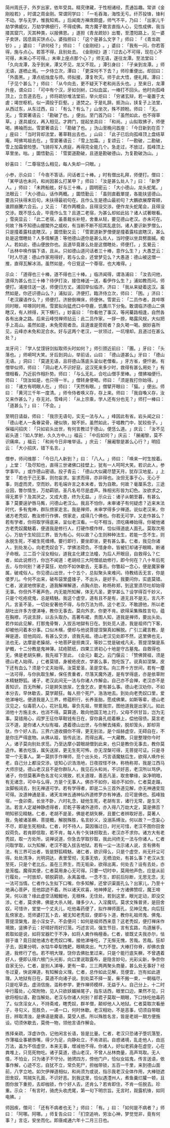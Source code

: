 简州周氏子，外岁出家，依年受具。精究律藏，于性相诸经，贯通旨趣。常讲《金刚般若》​，时谓之周金刚。常谓同学曰：​「一毛吞海，海性无亏。纤芥投锋，锋利不动。学与无学，惟我知焉。​」后闻南方禅席颇盛，师气不平，乃曰：​「出家儿千劫学佛威仪，万劫学佛细行，不得成佛。南方魔子敢言直指人心，见性成佛，我当搂其窟穴，灭其种类，以报佛恩。​」遂担《青龙疏钞》出蜀，至澧阳路上，见一婆子卖饼，因息肩买饼点心。婆指担曰：​「这个是甚么文字？​」师曰：​「​《青龙疏钞》​。​」婆曰：​「讲何经？​」师曰：​「​《金刚经》​。​」婆曰：​「我有一问，你若答得，施与点心。若答不得，且别处去。​《金刚经》道：『过去心不可得，现在心不可得，未来心不可得。』未审上座点那个心？​」师无语，遂往龙潭。至法堂曰：​「久向龙潭，及乎到来，潭又不见，龙又不现。​」潭引身曰：​「子亲到龙潭。​」师无语，遂栖止焉。一夕侍立次，潭曰：​「更深何不下去？​」师珍重便出。却回曰：​「外面黑。​」潭点纸烛度与师。师拟接，潭复吹灭。师于此大悟，便礼拜。潭曰：​「子见个甚么？​」师曰：​「从今向去，更不疑天下老和尚舌头也。​」至来日，龙潭升座，谓众曰：​「可中有个汉，牙如剑树，口似血盆，一棒打不回头。他时向孤峰顶上，立吾道去在。​」师将疏钞堆法堂前，举火炬曰：​「穷诸玄辩，若一毫置于太虗；竭世枢机，似一滴投于巨壑。​」遂焚之。于是礼辞。抵沩山，挟复子上法堂，从西过东，从东过西，曰：​「有么？有么？​」山坐次，殊不顾盼。师曰：​「无。无。​」雪窦著语云：​「勘破了也。​」便出。至门首乃曰：​「虽然如此，也不得草草。​」遂具威仪，再入相见。才跨门，提起坐具曰：​「和尚。​」山拟取拂子，师便喝，拂袖而出。雪窦著语云：​「勘破了也。​」沩山至晚问首座：​「今日新到在否？​」座曰：​「当时背却法堂，著草鞋出去也。​」山曰：​「此子已后向孤峰顶上盘结草庵，呵佛骂祖去在。​」雪窦著语云：​「雪上加霜。​」复颂云：​「一勘破，二勘破，雪上加霜曾险堕。飞骑将军入虏庭，再得完全能几个。急走过，不放过，孤峰顶上草里坐。咄。​」圜悟勤云：​「雪窦道勘破，且道是勘破德山，为复勘破沩山。​」

妙喜曰：​「二尊宿恁么相见，每人失却一只眼。​」

小参，示众曰：​「今夜不答话，问话者三十棒。​」时有僧出礼拜，师便打。僧曰：​「某甲话也未问，和尚因甚么打某甲？​」师曰：​「汝是甚么处人？​」曰：​「新罗人。​」师曰：​「未跨船舷，好与三十棒。​」圆明密云：​「大小德山，龙头蛇尾。​」法眼云：​「大小德山，话作两概。​」圜悟勤云：​「虽则直截單提，各能扶竖德山。要且只扶得末后句，未扶得最初句在。且作么生是德山最初句？大鵬欲展摩霄翅，谁顾崩騰六合云。​」又云：​「若作两概会，且得没交涉。便作龙头蛇尾会，且得没交涉。既不恁么会，毕竟作么生？且道二老宿，为甚么却如此拈？诸人试著眼看。​」雪突显云：​「此二老宿，虽善裁长补短，舍重从轻，要见德山老汉。亦未可在。何故？殊不知德山握閫外之威权，有当断不断不招其乱底剑。诸人要识新罗僧么，只是撞着露柱底瞎汉。​」圜悟勤又云：​「雪窦道新罗僧便是撞着露柱底瞎汉，甚么处是这僧瞎处？人多情解道：等他德山道你是甚么处人，当时便以坐具劈面摵。痴人。若如此，德山便放你也。且道毕竟甚么处是这僧瞎处，师便打。​」玄覺云：​「丛林中唤作膈下语，且从。只如德山道问话者三十棒，意作么生？​」大愚芝云：​「时人尽道：德山作家用得好，若与么会，还曾梦见么？大愚道：德山被这僧一推，直得瓦解冰消。虽然如是，今日覓这一个尊宿，也大难得。​」

示众：​「道得也三十棒，道不得也三十棒。​」临济闻得，谓洛浦曰：​「汝去问他，道得为甚么也三十棒？待伊打汝，接住棒送一送，看伊作么生？​」浦如教而问，师便打。浦接住送一送，师便归方丈。浦回举似临济，济曰：​「我从来疑着这汉。虽然如是，你还识德山么？​」浦拟议，济便打。臨济侍立次，师曰：​「困。​」济曰：​「老汉寱语作么？​」师便打。济掀倒禅床，师便休。雪窦云：​「二员作者，具啐啄同时眼，啐啄同时用。雪窦拟向猛虎口中夺鹿，饥鷹爪下分兔。敢谓临济德山二俱瞎汉，有人辨得，天下横行。​」妙喜曰：​「你看他了事汉，等闲驀路相逢，自然各各有出身之路。后来云峰悦禅师拈云：此二员作家，一拶一捺，略露风规，大似把手上高山。虽然如是，未免旁观者丑。且道谁是旁观者？良久喝一喝。据妙喜所见，云峰亦未免和泥合水。好与这两个老汉，一状领过，一坑埋却。且道过在甚么处？​」

龙牙问：​「学人仗馍䥺剑拟取师头时如何？​」师引颈近前曰：​「團。​」牙曰：​「头落也。​」师嗬呵大笑。牙后到洞山，举前话，山曰：​「德山道甚么」牙曰：​「德山无语。​」洞曰：​「莫道无语，且将德山落底头呈似老僧看。​」牙方省，便忏谢。有僧举似师，师曰：​「洞山老人不识好惡，这汉死来多少时，救得有甚么用处？​」有僧相看，乃近前作相扑势。师曰：​「与么无礼，合吃山僧手里棒。​」僧拂袖便行。师曰：​「饶汝如是，也只得一半。​」僧转身便喝。师曰：​「须是我打你始得。​」曰：​「诸方有明眼人在。​」师曰：​「天然有眼。​」僧擘开眼曰：​「猫。​」便出。师曰：​「黄河三千年一度清。​」师令侍者唤义存，存上来。师曰：​「我自喚义存，汝又来作甚么？​」存无对。雪峰问：​「从上宗乘，学人还有分也无？​」师打一棒曰：​「道甚么？​」曰：​「不会。​」

至明日请益，师曰：​「我宗无语句，实无一法与人。​」峰因此有省。岩头闻之曰：​「德山老人一条眷梁骨，硬似铁，拗不折。虽然如此，于唱教门中，犹较些子。​」保福问招庆：​「只如岩头出世，有何言教过于德山，便恁么道。​」庆云：​「汝不见岩头道：『如人学射，久久方中。』」福云：​「中后如何？​」庆云：​「展阇黎，莫不识痛痒。​」福云：​「和尚今日非唯举话。​」庆云：​「展阇黎是甚么心行？​」明招云：​「大小招庆，错下名言。​」

僧参，师问维那：​「今日几人新到？​」曰：​「八人。​」师曰：​「唤来一时生按着。​」上堂：​「及尽知也，直得三世诸佛口挂壁上，犹有一人呵呵大笑。若识此人，参学事毕。​」或作德山密语。投子青云：​「德山大似藏尽楚天月，犹存汉地星。​」上堂：​「若也于己无事，则勿妄求。妄求而得，亦非得也。汝但无事于心，无心于事，则虚而灵，空而妙。若毛端许言之本末者，皆为自欺。何故？毫厘系念，三途业因，瞥尔情生，万劫羁锁。圣凡名号尽是虚声。殊相劣形皆为幻色。汝欲求之，得无累乎？及其厌之，又成大患，终为无益。​」示众云：诸子从朝至暮，有甚么事？莫要逞驴唇马觜，问德山老汉么。我且不怕你，未审诸子有何疑虑？近来末法时代，多有鬼神，群队傍家走言。我是禅师，未审学得多少禅道。说似老汉来，你诸方老秃奴，教汝修行作佛，傍家走，成得几个佛也。你若无可学，又走作甚么？若有学者，你将取学得底来，呈似老汉看。一句不相当，须吃痛棒始得。你被他诸方老秃奴魔魅着，便道我是修行人，打硬作模作样，恰似得道底人面孔。莫取次用心，万劫千生轮回三界，皆为有心。何以故？心生则种种法生，若能一念不生，则永脱生死，不被生死缠缚。要行即行，要坐即坐，更有甚么事。仁者，我见你诸人，到处发心，向老秃奴会下，学佛法荷负。不惜身命，皆被钉却诸子眼睛，断诸子命根。三二百个淫女相似，道我主化建立法幢，为后人开眼目，自救得么？仁者，如此说修行，你岂不闻道：老胡经三大阿僧祇劫修行，即今何在？八十年后死去，与你何别？诸子莫狂，劝你不如休歇去，无事去。你瞥起一念心，便是魔家眷属，破戒俗人。你见德山出世，十个五个，总拟聚头来难问。待教结舌无言，你是偻罗儿。今何不出来，破布袋里盛锥子，不出头，是好手。我要问你，实底莫错。仁者，波波地傍家走，道我解禅解道，点胸点肋，称杨称郑，到这里须尽吐却始得无事。你但外不著声色，内无能所知解，体无凡圣，更学甚么？设学得百千妙义，只是个吃疮疣鬼，总是精魅。我这个虚空，道有且不是有，道无且不是无，言凡不凡，言圣不圣，一切处安著他不得，与你万法为师。这个老汉，不敢謗他，所以老胡吐出许多方便涕唾，教你无事去。莫向外求，你更不肯。欲得采集殊胜言句，蕴在胸襟，巧说言辞，以舌头取办。高著布裙，贵图人知，道我是禅师，要出头处。若作如此见解，打那鬼骨臀，入拔舌地獄有日在。到处觅人道，我是祖师门下客，却被他问着本分事。口似木檳，便却与他说菩提涅槃真如解脱。广引三藏言教，是禅是道，诳他闾阎，有甚么交涉，谤我先祖。德山老汉见处即不然，这里佛也无，法也无，达摩是老臊胡，十地菩萨是担粪汉，等妙二觉是破戒凡夫，菩提涅槃是系驴概，十二分教是鬼神簿。拭疮脓纸，四果三贤初心十地是守古墓鬼。自救得也无，佛是老胡矢橛，我先祖下至此，​《会元》載之。云门偃云：​「赞佛贊祖，须是德山老人始得。​」仁者莫错，身被疮疣衣，学甚么事，饱吃饭了。说真如涅槃，皮下还有血么？须是个丈夫始得。汝莫爱圣，圣是空名。向三界十方世间，若有一塵一法可得，与你执取生解，保任贵重者，尽落天魔外道，是有学得底，亦是依草附木精魅野狐。诸子，老汉此间无一法与你诸人作解会。自己亦不会禅，老汉亦不是善知识，百无所解，只是屙矢放尿，乞食乞衣，更有甚么事。德山老汉劝你，不如本分去，早休歇去，莫学颠狂。每人担个死尸，浩浩地去。到处向老秃奴口里，爱他涕唾吃。便道我是入三界，修蕴积行，长养圣胎，愿成佛果。如斯等辈，德山老汉见之，似毒箭人心，花针乱眼。辜负先祖，带累我宗，图他道我是出家儿。如此消他十方施主水，也消不得。莫算道，敢向他国王地上行，父母不供甘旨，岂为无事。莫错用心，阎罗王征你草鞋钱有日在，穿你鼻孔缆着橛上，偿他宿债。莫言老汉不道，是你诸人大似有福，遇着德山出世，与你解去绳索，脱却笼头，卸却背驮，作个好人去。三界六道收摄你不得，更无别法，是个烜赫虚空，无碍自在，不是你庄严得底物。从佛从祖，皆传此法，而得出离。一大藏教。只是整理你今时人，诸子莫向别处求觅。乃至达摩小碧眼胡僧到此来，也只是教你无事去，教你莫造作。著衣吃饭，属矢送尿，更无生死可怖，亦无涅槃可得，无菩提可证。只是寻常一个无事人。第一莫拱手作禅师，觅个出头处，巧言语魔魅后生，欲得人唤作长老，自己分上都没交涉。徒知心识浩浩地，日夜捏怪不休，称杨称郑，我是江西马大师宗徒。德山老汉且不是你群队人，我见石头和尚，不识好恶，老汉所以骂伊。诸子，你但莫著声色名言句义境致，机关道理，善恶凡圣，取舍攀缘，染净明暗，有无诸念，可中与么得，方是个无事人。佛亦不如你，祖亦不如你，仁者莫走蹋，汝脚板阔去，别无禅道可学。若有学得者，即是二头三首外道见解，亦无神通变现可得。汝道神通是圣，诸天龙神五通神仙外道修罗亦有神通，应可是佛也。孤峰独宿，一食卯斋，长坐不卧，六时礼念，疑他生死，老胡有言，诸行无常，是生灭法。若言人定凝神静虑得者，尼乾子等诸外道师，亦入得八万劫大定，莫是佛否？明知邪见精魅。仁者，老胡不是圣，佛是老胡矢橛，且要仁者辨取好恶，莫著人我，免被诸圣橛、菩提概，解脱殊胜，名言妙义，没溺系缚汝。何以故？一念妄心不尽，即是生死相续。仁者，时不待人，莫因循过日，时光可惜，老汉不图你田舍奴荷负。若肯即信取，若不肯，每人有个矢钵担取去，老汉亦不求你。诸方大有老秃奴，取一方处所，说禅说道，你急去学取抄取，我此间终无一法与你诸人。仁者问取学取，以为知解，老汉不能入拔舌地狱。若有一尘一法示诸人说，言有佛有法，有三界可出者，皆是野狐精魅。诸仁者，欲识得么，只是个虚空，尚无纤尘可得。处处清净，光明洞达，表里莹彻，无事无依，无栖洎处，有甚么事？老汉从生至死，只是个老比丘。虽在三界生，而无垢染，欲得出离，何处去？设有去处，亦是笼槛。魔得其便，仁者莫用身心无可得。只要一切时中，莫用他声色，应是从前行履处，一时放却，顿脱羁锁，永离盖缠。一念不生，即前后际断，无思无念，无一法可当情。仁者作么生拟下口嘴，你多知解，还曾识渠面孔么？出家儿，乃至十地满心菩萨，觅他踪迹不着。所以诸天欢喜，地神捧足，十方诸佛赞叹，魔王啼哭，何以故？缘此虚空活鱍鱍地，无根株，无住处，若到这里，眼光定动，即没交涉。仁者，莫求佛，佛是大杀人贼，赚多少人，入淫魔坑。莫求文殊普贤，是田舍奴，可惜许，堂堂一个丈夫儿，吃他毒药便了，拟作禅师面孔，见神见鬼，向后狂乱傍家走。觅师婆打瓦卜去，被无知老秃奴，便即与卜道，教你礼祖师鬼、佛鬼、菩提涅槃鬼，是小淫女子。不会便问：如何是祖师西来意？这老秃奴，便打禅床作境致，竖拂子云：好晴好雨好灯笼。巧述言词，强生节目，言有玄路，鸟道展手。若取如是说，如将宝器贮于不净，如将人粪作栴檀香。仁者，彼既丈夫我亦尔，怯弱于谁？竟日就他诸方老秃奴口嘴，接他涕唾吃，了无惭无愧，苦哉。苦哉。狂却子去，因果分明，水牯牛牵犁拽耙，眼睛突出，气力不登。大棒打你脊，却佛衣食道，我修行了也。若不明大理，饶你去佛肚里过来，只是个能行底矢橛，不曾遇着好人，便即认得六根门头光影，向口里说取露布，是隐言妙句，光彩尖新，争奈你自家无分。仁者，是别人涕唾，更有一辈，三三两两聚头商量，甚么处无事好？经冬过夏，快说禅道，有知解会义理。仁者，总作如此见解，觅便宜，岂有如此道理。入地狱有日在，莫道不向诸子说。到处菜不择一茎，柴不搬一束，一朝福尽，只是吃草去。虚消信施，滥称参学，更作禅师模样，无益于人。自己分上，十二时中行履处，心常附物，见人只欲妖媚掉尾子，指东话西，眼里口边，果然不见，只欲将相似语，勘当解处。老汉与你诸人何别？郎君子莫取一期眼，下口快吃他毒药了。似贪淫女人，不持斋戒，瞎秃奴，群羊僧，颠却他人入地狱。仁者莫取次看册子，寻句义，觅胜负，一递一口，何时休歇。老汉相劝，不是恶事，切须自带眼目，辨取清浊，是佛语是魔语，莫受人惑。所以殊胜名言，皆是老胡一期方便施设。切须休歇去，莫倚一物，领他言语作解会。

拣择亲疏，浮虚诈伪，记他闲言长语，皆是比量。仁者，老汉只恐诸子堕坑落堑，作薄福业事褫唇嘴，得少为足，向静处立，不肯进前。自惑诸境，乱走他人，由巡万法，盖为不信虚空，本来无事，增减他不得。你诸人，好似老鸦身在虚空，心在粪堆上，只觅死物吃。诸子莫道，德山老汉，不曾人丛林商量，高声骂取。无人情，不怕业，只为诸子不守分。驰骋四方，傍他门户，恰似女姑鬼，传言送语，依事作解，心迹不忘，自犹不立，常负死尸，担枷带锁，五百一千里，来到德山面前，八字立地。如欠伊禅道相似，和尚须为或说，指示我老汉全体作用，大棒铠遮田舍奴，骂贼矢孔面，不识好恶。到我这里，恰似遇澧州人，煮鱼羹烂臛一顿，且图你放下重担，去却枷锁，作个好人去，还肯么？若肯即住，不肯一任脱去。珍重。示众：​「有言时，骑虎头收虎尾，第一句下明宗旨。无言时，觌露机锋，如同电拂。​」

师因疾，僧问：​「还有不病者也无？​」师曰：​「有。​」曰：​「如何是不病者？​」师曰：​「阿哪。阿哪。​」师复告众曰：​「扪空追响，劳汝心神，梦觉觉非，竟有何事？​」言讫，安坐而化。即唐咸通六年十二月三日也。
